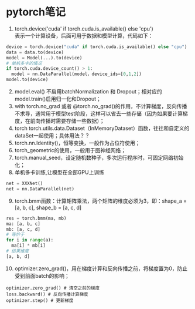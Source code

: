 pytorch笔记
====
1. torch.device('cuda' if torch.cuda.is_available() else 'cpu') <br>
表示一个计算设备，后面可用于数据和模型计算，代码如下：
``` Python
device = torch.device("cuda" if torch.cuda.is_available() else "cpu")
data = data.to(device)
model = Model(...).to(device)
# 单机多卡的情况
if torch.cuda.device_count() > 1:
  model = nn.DataParallel(model，device_ids=[0,1,2])
model.to(device)
```
2. model.eval() 不启用batchNormalization 和 Dropout；相对应的model.train()启用归一化和Dropout；
3. with torch.no_grad 或者 @torch.no_grad()的作用，不计算梯度，反向传播不求导，通常用于模型test阶段，这样可以省去一些存储（因为如果要计算梯度，在前向传播时需要存储一些数据）；
4. torch torch.utils.data.Dataset（InMemoryDataset）函数，往往和自定义的dataSet一起使用；具体用法？？
5. torch.nn.Identity()，恒等变换，一般作为占位符使用；
6. torch_geometric的使用，一般用于图神经网络；
7. torch.manual_seed，设定随机数种子，多次运行程序时，可固定网络初始化；
8. 单机多卡训练,让模型在全部GPU上训练
```Python
net = XXXNet()
net = nn.DataParallel(net)
```
9. torch.bmm函数：计算矩阵乘法，两个矩阵的维度必须为3，即：shape_a = \[a, b, c], shape_b = \[a, c, d]
```Python
res = torch.bmm(ma, mb)
ma: [a, b, c]
mb: [a, c, d]
# 等价于
for i in range(a):
  ma[i] * mb[i]
# 结果维度
[a, b, d]
```
10. optimizer.zero_grad()，用在梯度计算和反向传播之前，将梯度置为0，防止受到前面batch的影响；
```
optimizer.zero_grad() # 清空之前的梯度
loss.backward() # 反向传播计算梯度
optimizer.step() # 更新梯度
```
